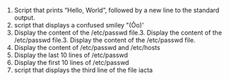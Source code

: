 1. Script that prints “Hello, World”, followed by a new line to the standard output.
2. script that displays a confused smiley "(Ôo)'
3. Display the content of the /etc/passwd file.3. Display the content of the /etc/passwd file.3. Display the content of the /etc/passwd file.
4. Display the content of /etc/passwd and /etc/hosts
5. Display the last 10 lines of /etc/passwd
6. Display the first 10 lines of /etc/passwd
7. script that displays the third line of the file iacta
